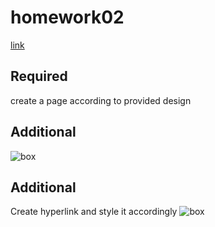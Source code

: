 # homework02
[link](https://github.com/garevna/wiki/wiki/hw-02)

## Required
create a page according to provided design

## Additional
![box](https://github.com/garevna/wiki/raw/master/media/hw-02.gif?raw=true)

## Additional
Create hyperlink and style it accordingly
![box](https://github.com/garevna/wiki/raw/master/media/hw-02-1.gif?raw=true)
